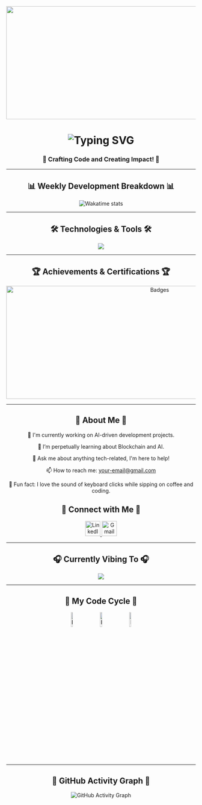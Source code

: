 <div align="center">
    <img src="https://user-images.githubusercontent.com/yourimagepath/animated_banner.gif" width="900" height="300"/>
</div>

<h1 align="center">
    <img src="https://readme-typing-svg.herokuapp.com?font=Fira+Code&size=35&duration=4000&pause=800&color=F72C7FFF&center=true&vCenter=true&width=500&lines=Hi👋+I'm+Rishabh+Sharma;Welcome+to+my+GitHub+Profile!;Exploring+New+Technologies+Everyday!" alt="Typing SVG" />
</h1>

<h3 align="center">🌟 Crafting Code and Creating Impact! 🌟</h3>

<hr>

<div align="center">
    <h2>📊 Weekly Development Breakdown 📊</h2>
    <img src="https://github-readme-stats.vercel.app/api/wakatime?username=yourusername&theme=radical" alt="Wakatime stats" />
</div>

<hr>

<div align="center">
    <h2>🛠️ Technologies & Tools 🛠️</h2>
    <img src="https://skillicons.dev/icons?i=js,ts,react,angular,azure,bootstrap,cpp,css,git,gradle,html,jira,nodejs,postman,python,pytorch,numpy" />
</div>

<hr>

<h2 align="center">🏆 Achievements & Certifications 🏆</h2>
<div align="center">
    <img src="https://user-images.githubusercontent.com/yourimagepath/certification_badges.gif" width="800" height="300" alt="Badges"/>
</div>

<hr>

<h2 align="center">📜 About Me 📜</h2>
<div align="center"> 
    <p>🔭 I'm currently working on AI-driven development projects.</p>
    <p>🌱 I’m perpetually learning about Blockchain and AI.</p>
    <p>💬 Ask me about anything tech-related, I'm here to help!</p>
    <p>📫 How to reach me: <a href="mailto:your-email@gmail.com">your-email@gmail.com</a></p>
    <p>🎵 Fun fact: I love the sound of keyboard clicks while sipping on coffee and coding.</p>
</div>

<div align="center">
    <h2>🔗 Connect with Me 🔗</h2>
    <a href="https://www.linkedin.com/in/yourlinkedin/" target="_blank">
        <img src="https://skillicons.dev/icons?i=linkedin" width="40" height="40" alt="LinkedIn"  />
    </a>
    <a href="mailto:your-email@gmail.com" target="_blank">
        <img src="https://skillicons.dev/icons?i=gmail" width="40" height="40" alt="Gmail"  />
    </a>
</div>

<hr>

<div align="center">
    <h2>🎧 Currently Vibing To 🎧</h2>
    <img src="https://spotify-github-profile.vercel.app/api/view?uid=yourspotifyuserid&cover_image=true&theme=natemoo-re&bar_color=53b14f&bar_color_cover=false" />
</div>

<hr>

<div align="center">
    <h2>🔁 My Code Cycle 🔁</h2>
    <img src="https://raw.githubusercontent.com/Tarikul-Islam-Anik/Animated-Fluent-Emojis/master/Emojis/Smilies/Face%20with%20Spiral%20Eyes.png" width="10%" alt="Broken system!"/>
    &nbsp;&nbsp;&nbsp;&nbsp;&nbsp;
    <img src="https://raw.githubusercontent.com/Tarikul-Islam-Anik/Animated-Fluent-Emojis/master/Emojis/Smilies/Relieved%20Face.png" width="10%" alt="It's working!"/>
    &nbsp;&nbsp;&nbsp;&nbsp;&nbsp;
    <img src="https://raw.githubusercontent.com/Tarikul-Islam-Anik/Animated-Fluent-Emojis/master/Emojis/Smilies/Astonished%20Face.png" width="10%" alt="It's working but you don't know how!"/><br>
</div>

<hr>

<div align="center">
    <h2>📅 GitHub Activity Graph 📅</h2>
    <img src="https://activity-graph.herokuapp.com/graph?username=yourusername&theme=xcode" alt="GitHub Activity Graph"/>
</div>
